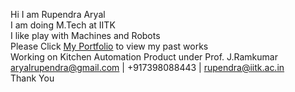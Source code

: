 Hi I am Rupendra Aryal<br/>
I am doing M.Tech at IITK<br/>
I like play with Machines and Robots<br/>
Please Click 
[My Portfolio](https://sites.google.com/view/aryalrupendra-portfolio/professional)
 to view my past works <br/>
 Working on Kitchen Automation Product under Prof. J.Ramkumar<br/>
 aryalrupendra@gmail.com | +917398088443 | rupendra@iitk.ac.in <br/>
 Thank You
 
